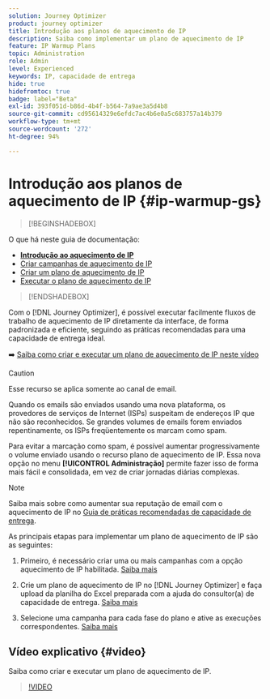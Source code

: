 ```yaml
---
solution: Journey Optimizer
product: journey optimizer
title: Introdução aos planos de aquecimento de IP
description: Saiba como implementar um plano de aquecimento de IP
feature: IP Warmup Plans
topic: Administration
role: Admin
level: Experienced
keywords: IP, capacidade de entrega
hide: true
hidefromtoc: true
badge: label="Beta"
exl-id: 393f051d-b86d-4b4f-b564-7a9ae3a5d4b8
source-git-commit: cd95614329e6efdc7ac4b6e0a5c683757a14b379
workflow-type: tm+mt
source-wordcount: '272'
ht-degree: 94%

---
```


# Introdução aos planos de aquecimento de IP {#ip-warmup-gs}

>[!BEGINSHADEBOX]

O que há neste guia de documentação:

* **[Introdução ao aquecimento de IP](ip-warmup-gs.md)**
* [Criar campanhas de aquecimento de IP](ip-warmup-campaign.md)
* [Criar um plano de aquecimento de IP](ip-warmup-plan.md)
* [Executar o plano de aquecimento de IP](ip-warmup-execution.md)

>[!ENDSHADEBOX]

Com o [!DNL Journey Optimizer], é possível executar facilmente fluxos de trabalho de aquecimento de IP diretamente da interface, de forma padronizada e eficiente, seguindo as práticas recomendadas para uma capacidade de entrega ideal.

➡️ [Saiba como criar e executar um plano de aquecimento de IP neste vídeo](#video)

>[!CAUTION]
>
>Esse recurso se aplica somente ao canal de email.

Quando os emails são enviados usando uma nova plataforma, os provedores de serviços de Internet (ISPs) suspeitam de endereços IP que não são reconhecidos. Se grandes volumes de emails forem enviados repentinamente, os ISPs freqüentemente os marcam como spam.

Para evitar a marcação como spam, é possível aumentar progressivamente o volume enviado usando o recurso plano de aquecimento de IP. Essa nova opção no menu **[!UICONTROL Administração]** permite fazer isso de forma mais fácil e consolidada, em vez de criar jornadas diárias complexas.

>[!NOTE]
>
>Saiba mais sobre como aumentar sua reputação de email com o aquecimento de IP no [Guia de práticas recomendadas de capacidade de entrega](https://experienceleague.adobe.com/docs/deliverability-learn/deliverability-best-practice-guide/additional-resources/generic-resources/increase-reputation-with-ip-warming.html?lang=pt-BR).

<!--
Benefits

* Standardization on Campaign which will be easy for practitioners too > why?

* No more pain of creating queries, audiences and testing those as system will create the audiences. 

* Ease of excluding domains and changing the plan with help of simple toggles to exclude OR by editing numbers inline or create new phases or reupload plan if drastic change. No more pain of editing audience definitions, journey conditions

* There is an expectation that with this, it will ease around 30% of effort and will be much better experience for consultant/partner/practitioner - right from planning to execution to reporting
-->

As principais etapas para implementar um plano de aquecimento de IP são as seguintes:

1. Primeiro, é necessário criar uma ou mais campanhas com a opção aquecimento de IP habilitada. [Saiba mais](ip-warmup-campaign.md)

1. Crie um plano de aquecimento de IP no [!DNL Journey Optimizer] e faça upload da planilha do Excel preparada com a ajuda do consultor(a) de capacidade de entrega. [Saiba mais](ip-warmup-plan.md)

1. Selecione uma campanha para cada fase do plano e ative as execuções correspondentes. [Saiba mais](ip-warmup-execution.md)

## Vídeo explicativo {#video}

Saiba como criar e executar um plano de aquecimento de IP.

>[!VIDEO](https://video.tv.adobe.com/v/3425965/?quality=12&learn=on)
